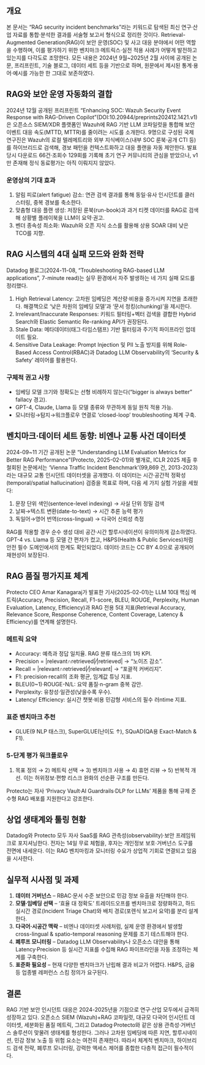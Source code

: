 ## 개요
본 문서는 “RAG security incident benchmarks”라는 키워드로 탐색된 최신 연구‧산업 자료를 통합·분석한 결과를 서술형 보고서 형식으로 정리한 것이다. Retrieval-Augmented Generation(RAG)이 보안 운영(SOC) 및 사고 대응 분야에서 어떤 역할을 수행하며, 이를 평가하기 위한 벤치마크·메트릭스·실전 적용 사례가 어떻게 발전하고 있는지를 다각도로 조망한다. 모든 내용은 2024년 9월~2025년 2월 사이에 공개된 논문, 프리프린트, 기술 블로그, 데이터 세트 등을 기반으로 하며, 원문에서 제시된 통계·용어·예시를 가능한 한 그대로 보존하였다.

## RAG와 보안 운영 자동화의 결합
2024년 12월 공개된 프리프린트 “Enhancing SOC: Wazuh Security Event Response with RAG-Driven Copilot”(DOI:10.20944/preprints202412.1421.v1)은 오픈소스 SIEM/XDR 플랫폼인 Wazuh에 RAG 기반 LLM 코파일럿을 통합해 보안 이벤트 대응 속도(MTTD, MTTR)를 줄이려는 시도를 소개한다. 9명으로 구성된 국제 연구진은 Wazuh의 로컬 텔레메트리와 외부 지식베이스(내부 SOC 룬북·공개 CTI 등)를 하이브리드로 검색해, 경보 패턴을 컨텍스트화하고 대응 플랜을 자동 제안한다. 발표 당시 다운로드 66건·조회수 129회를 기록해 초기 연구 커뮤니티의 관심을 받았으나, v1만 존재해 정식 동료평가는 아직 이뤄지지 않았다.

### 운영상의 기대 효과
1) 알림 피로(alert fatigue) 감소: 연관 검색 결과를 통해 동일·유사 인시던트를 클러스터링, 중복 경보를 축소한다.
2) 맞춤형 대응 플랜 생성: 저장된 룬북(run-book)과 과거 티켓 데이터를 RAG로 검색해 상황별 플레이북을 LLM이 요약·권고.
3) 벤더 종속성 최소화: Wazuh와 오픈 지식 소스를 활용해 상용 SOAR 대비 낮은 TCO를 지향.

## RAG 시스템의 4대 실패 모드와 완화 전략
Datadog 블로그(2024-11-08, “Troubleshooting RAG-based LLM applications”, 7-minute read)는 실무 환경에서 자주 발생하는 네 가지 실패 모드를 정리했다.
1) High Retrieval Latency: 고차원 임베딩은 계산량·비용을 증가시켜 지연을 초래한다. 해결책으로 ‘낮은 차원의 임베딩 모델’과 ‘문서 청킹(chunking)’을 제시한다.
2) Irrelevant/Inaccurate Responses: 키워드 필터링+벡터 검색을 결합한 Hybrid Search와 Elastic Semantic Re-ranking API가 권장된다.
3) Stale Data: 메타데이터(태그·타임스탬프) 기반 필터링과 주기적 파이프라인 업데이트 필요.
4) Sensitive Data Leakage: Prompt Injection 및 PII 노출 방지를 위해 Role-Based Access Control(RBAC)과 Datadog LLM Observability의 ‘Security & Safety’ 레이어를 활용한다.

### 구체적 권고 사항
- 임베딩 모델 크기와 정확도는 선형 비례하지 않는다(“bigger is always better” fallacy 경고).
- GPT-4, Claude, Llama 등 모델 종류와 무관하게 동일 원칙 적용 가능.
- 모니터링→탐지→워크플로우 연결로 ‘closed-loop’ troubleshooting 체계 구축.

## 벤치마크·데이터 세트 동향: 비엔나 교통 사건 데이터셋
2024-09~11 기간 공개된 논문 “Understanding LLM Evaluation Metrics for Better RAG Performance”(Protecto, 2025-02-01)와 별개로, ICLR 2025 제출 후 철회된 논문에서는 ‘Vienna Traffic Incident Benchmark’(99,869 건, 2013-2023)라는 대규모 교통 인시던트 데이터셋을 공개했다. 이 데이터는 시간·공간적 정확성(temporal/spatial hallucination) 검증을 목표로 하며, 다음 세 가지 실험 가설을 세웠다:
1) 문장 단위 색인(sentence-level indexing) → 사실 단위 정밀 검색
2) 날짜→텍스트 변환(date-to-text) → 시간 추론 능력 평가
3) 독일어→영어 번역(cross-lingual) → 다국어 신뢰성 측정

RAG를 적용할 경우 순수 생성 대비 공간·시간 할루시네이션이 유의미하게 감소하였다. GPT-4 vs. Llama 등 모델 간 편차가 컸고, H&PS(Health & Public Services)처럼 안전 필수 도메인에서의 한계도 확인되었다. 데이터·코드는 CC BY 4.0으로 공개되어 재현성이 보장된다.

## RAG 품질 평가지표 체계
Protecto CEO Amar Kanagaraj가 발표한 기사(2025-02-01)는 LLM 10대 핵심 메트릭(Accuracy, Precision, Recall, F1-score, BLEU, ROUGE, Perplexity, Human Evaluation, Latency, Efficiency)과 RAG 전용 5대 지표(Retrieval Accuracy, Relevance Score, Response Coherence, Content Coverage, Latency & Efficiency)를 연계해 설명한다.

### 메트릭 요약
- Accuracy: 예측과 정답 일치율. RAG 분류 태스크의 1차 KPI.
- Precision = |relevant∩retrieved|⁄|retrieved| → “노이즈 감소”.
- Recall = |relevant∩retrieved|⁄|relevant| → “포괄적 커버리지”.
- F1: precision·recall의 조화 평균, 임계값 튜닝 지표.
- BLEU(0~1)·ROUGE-N/L: 요약 품질·n-gram 중복 감안.
- Perplexity: 유창성·일관성(낮을수록 우수).
- Latency/ Efficiency: 실시간 챗봇·비용 민감형 서비스의 필수 러ntime 지표.

### 표준 벤치마크 추천
- GLUE(9 NLP 태스크), SuperGLUE(난이도 ↑), SQuAD(QA용 Exact-Match & F1).

### 5-단계 평가 워크플로우
1) 목표 정의 → 2) 메트릭 선택 → 3) 벤치마크 사용 → 4) 휴먼 리뷰 → 5) 반복적 개선. 이는 허위정보·편향 리스크 완화의 선순환 구조를 만든다.

Protecto는 자사 ‘Privacy Vault·AI Guardrails·DLP for LLMs’ 제품을 통해 규제 준수형 RAG 배포를 지원한다고 강조한다.

## 상업 생태계와 툴링 현황
Datadog와 Protecto 모두 자사 SaaS를 RAG 관측성(observability)·보안 프레임워크로 포지셔닝한다. 전자는 14일 무료 체험을, 후자는 개인정보 보호·거버넌스 도구를 전면에 내세운다. 이는 RAG 벤치마킹과 모니터링 수요가 상업적 기회로 연결되고 있음을 시사한다.

## 실무적 시사점 및 과제
1) **데이터 거버넌스** – RBAC·문서 수준 보안으로 민감 정보 유출을 차단해야 한다.
2) **모델·임베딩 선택** – ‘효율 대 정확도’ 트레이드오프를 벤치마크로 정량화하고, 하드 실시간 경로(Incident Triage Chat)와 배치 경로(포렌식 보고서 요약)를 분리 설계한다.
3) **다국어·시공간 맥락** – 비엔나 데이터셋 사례처럼, 실제 운영 환경에서 발생할 cross-lingual & spatio-temporal reasoning 문제를 조기 테스트해야 한다.
4) **폐루프 모니터링** – Datadog LLM Observability나 오픈소스 대안을 통해 Latency·Precision 등 실시간 지표를 수집해 RAG 파이프라인을 자동 조정하는 체계를 구축한다.
5) **표준화 필요성** – 현재 다양한 벤치마크가 난립해 결과 비교가 어렵다. H&PS, 금융 등 업종별 레퍼런스 스킴 정의가 요구된다.

## 결론
RAG 기반 보안 인시던트 대응은 2024-2025년을 기점으로 연구·산업 모두에서 급격히 성장하고 있다. 오픈소스 SIEM (Wazuh)+RAG 코파일럿, 대규모 다국어 인시던트 데이터셋, 세분화된 품질 메트릭, 그리고 Datadog·Protecto와 같은 상용 관측성·거버넌스 솔루션이 맞물려 생태계를 형성한다. 그러나 고차원 임베딩에 따른 지연, 할루시네이션, 민감 정보 노출 등 위험 요소는 여전히 존재한다. 따라서 체계적 벤치마크, 하이브리드 검색 전략, 폐루프 모니터링, 강력한 액세스 제어를 종합한 다층적 접근이 필수적이다.